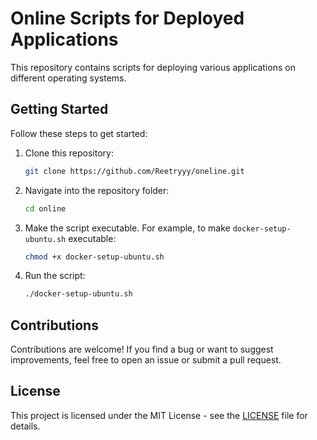 # Online Scripts for Deployed Applications

This repository contains scripts for deploying various applications on different operating systems.

## Getting Started

Follow these steps to get started:

1. Clone this repository:
    ```bash
    git clone https://github.com/Reetryyy/oneline.git
    ```

2. Navigate into the repository folder:
    ```bash
    cd online
    ```

3. Make the script executable. For example, to make `docker-setup-ubuntu.sh` executable:
    ```bash
    chmod +x docker-setup-ubuntu.sh
    ```

4. Run the script:
    ```bash
    ./docker-setup-ubuntu.sh
    ```

## Contributions

Contributions are welcome! If you find a bug or want to suggest improvements, feel free to open an issue or submit a pull request.

## License

This project is licensed under the MIT License - see the [LICENSE](LICENSE) file for details.



